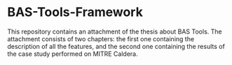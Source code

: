 # BAS-Tools-Framework

This repository contains an attachment of the thesis about BAS Tools. 
The attachment consists of two chapters: the first one containing the description of all the features, and the second one containing the results of the case study performed on MITRE Caldera.